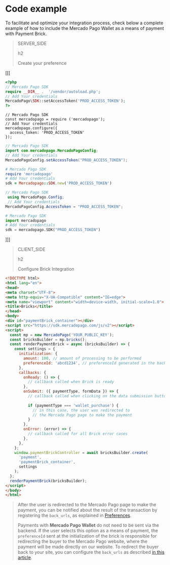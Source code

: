 # Code example

To facilitate and optimize your integration process, check below a complete example of how to include the Mercado Pago Wallet as a means of payment with Payment Brick. 

> SERVER_SIDE
>
> h2
>
> Create your preference

[[[
```php
<?php
// Mercado Pago SDK
require __DIR__ .  '/vendor/autoload.php';
// Add Your credentials
MercadoPago\SDK::setAccessToken('PROD_ACCESS_TOKEN');
?>
```
```node
// Mercado Pago SDK
const mercadopago = require ('mercadopago');
// Add Your credentials
mercadopago.configure({
  access_token: 'PROD_ACCESS_TOKEN'
});
```
```java
// Mercado Pago SDK
import com.mercadopago.MercadoPagoConfig;
// Add Your credentials
MercadoPagoConfig.setAccessToken("PROD_ACCESS_TOKEN");
```
```ruby
# Mercado Pago SDK
require 'mercadopago'
# Add Your credentials
sdk = Mercadopago::SDK.new('PROD_ACCESS_TOKEN')
```
```csharp
// Mercado Pago SDK
 using MercadoPago.Config;
 // Add Your credentials
MercadoPagoConfig.AccessToken = "PROD_ACCESS_TOKEN";
```
```python
# Mercado Pago SDK
import mercadopago
# Add Your credentials
sdk = mercadopago.SDK("PROD_ACCESS_TOKEN")
```
]]]

> CLIENT_SIDE
>
> h2
>
> Configure Brick Integration

```html
<!DOCTYPE html>
<html lang="en">
<head>
<meta charset="UTF-8">
<meta http-equiv="X-UA-Compatible" content="IE=edge">
<meta name="viewport" content="width=device-width, initial-scale=1.0">
<title>Bricks</title>
</head>
<body>
<div id="paymentBrick_container"></div>
<script src="https://sdk.mercadopago.com/js/v2"></script>
<script>
  const mp = new MercadoPago('YOUR_PUBLIC_KEY');
  const bricksBuilder = mp.bricks();
  const renderPaymentBrick = async (bricksBuilder) => {
    const settings = {
      initialization: {
        amount: 100, // amount of processing to be performed
        preferenceId: 'abcd1234', // preferenceId generated in the backend
      },
      callbacks: {
        onReady: () => {
          // callback called when Brick is ready
        },
        onSubmit: ({ paymentType, formData }) => {
          // callback called when clicking on the data submission button
        
          if (paymentType === 'wallet_purchase') {
            // in this case, the user was redirected to
            // the Mercado Pago page to make the payment
          }
        },
        onError: (error) => {
          // callback called for all Brick error cases
        },
      },
    };
    window.paymentBrickController = await bricksBuilder.create(
      'payment',
      'paymentBrick_container',
      settings
    );
  };
  renderPaymentBrick(bricksBuilder);
</script>
</body>
</html>
```

> After the user is redirected to the Mercado Pago page to make the payment, you can be notified about the result of the transaction by registering the `back_urls`, as explained in [Preferences](/developers/en/docs/checkout-bricks/payment-brick/additional-customization/preferences).
>
> Payments with **Mercado Pago Wallet** do not need to be sent via the backend. If the user selects this option as a means of payment, the `preferenceId` sent at the initialization of the brick is responsible for redirecting the buyer to the Mercado Pago website, where the payment will be made directly on our website. To redirect the buyer back to your site, you can configure the `back_urls` as described [in this article](/developers/en/docs/checkout-bricks/payment-brick/additional-customization/preferences#bookmark_redirect_the_buyer_to_your_site).